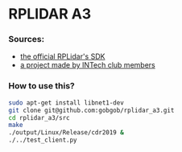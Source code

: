 # RPLIDAR A3

### Sources:

- [the official RPLidar's SDK](https://github.com/Slamtec/rplidar_sdk)
- [a project made by INTech club members](https://github.com/Club-INTech/rplidar_a2)

### How to use this?
```bash
sudo apt-get install libnet1-dev
git clone git@github.com:gobgob/rplidar_a3.git
cd rplidar_a3/src
make
./output/Linux/Release/cdr2019 &
./../test_client.py
```
